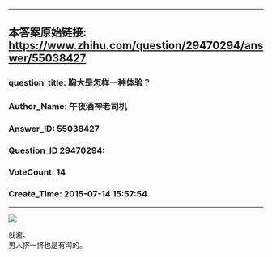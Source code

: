 ----------------------------------------
## 本答案原始链接: https://www.zhihu.com/question/29470294/answer/55038427
### question_title: 胸大是怎样一种体验？
### Author_Name: 午夜酒神老司机
### Answer_ID: 55038427
### Question_ID 29470294: 
### VoteCount: 14
### Create_Time: 2015-07-14 15:57:54
----------------------------------------
![](/home/shimeng/code_for_test/learn_bs4/zhihu_to_md_git/image/fd9075db3ef0780d32996ad0fbe7e270_r.jpg)

 就酱。  
男人挤一挤也是有沟的。

